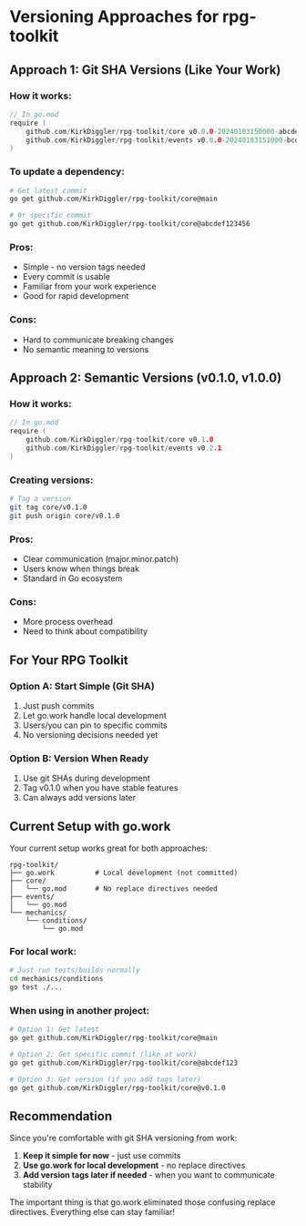# Versioning Approaches for rpg-toolkit

## Approach 1: Git SHA Versions (Like Your Work)

### How it works:
```go
// In go.mod
require (
    github.com/KirkDiggler/rpg-toolkit/core v0.0.0-20240103150000-abcdef123456
    github.com/KirkDiggler/rpg-toolkit/events v0.0.0-20240103151000-bcdef234567
)
```

### To update a dependency:
```bash
# Get latest commit
go get github.com/KirkDiggler/rpg-toolkit/core@main

# Or specific commit
go get github.com/KirkDiggler/rpg-toolkit/core@abcdef123456
```

### Pros:
- Simple - no version tags needed
- Every commit is usable
- Familiar from your work experience
- Good for rapid development

### Cons:
- Hard to communicate breaking changes
- No semantic meaning to versions

## Approach 2: Semantic Versions (v0.1.0, v1.0.0)

### How it works:
```go
// In go.mod
require (
    github.com/KirkDiggler/rpg-toolkit/core v0.1.0
    github.com/KirkDiggler/rpg-toolkit/events v0.2.1
)
```

### Creating versions:
```bash
# Tag a version
git tag core/v0.1.0
git push origin core/v0.1.0
```

### Pros:
- Clear communication (major.minor.patch)
- Users know when things break
- Standard in Go ecosystem

### Cons:
- More process overhead
- Need to think about compatibility

## For Your RPG Toolkit

### Option A: Start Simple (Git SHA)
1. Just push commits
2. Let go.work handle local development
3. Users/you can pin to specific commits
4. No versioning decisions needed yet

### Option B: Version When Ready
1. Use git SHAs during development
2. Tag v0.1.0 when you have stable features
3. Can always add versions later

## Current Setup with go.work

Your current setup works great for both approaches:

```
rpg-toolkit/
├── go.work          # Local development (not committed)
├── core/
│   └── go.mod       # No replace directives needed
├── events/
│   └── go.mod
└── mechanics/
    └── conditions/
        └── go.mod
```

### For local work:
```bash
# Just run tests/builds normally
cd mechanics/conditions
go test ./...
```

### When using in another project:
```bash
# Option 1: Get latest
go get github.com/KirkDiggler/rpg-toolkit/core@main

# Option 2: Get specific commit (like at work)
go get github.com/KirkDiggler/rpg-toolkit/core@abcdef123

# Option 3: Get version (if you add tags later)
go get github.com/KirkDiggler/rpg-toolkit/core@v0.1.0
```

## Recommendation

Since you're comfortable with git SHA versioning from work:

1. **Keep it simple for now** - just use commits
2. **Use go.work for local development** - no replace directives
3. **Add version tags later if needed** - when you want to communicate stability

The important thing is that go.work eliminated those confusing replace directives. Everything else can stay familiar!